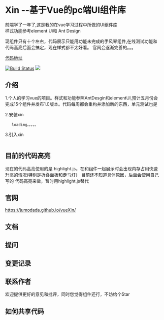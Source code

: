 # Xin   --基于Vue的pc端UI组件库


前端学了一年了,这是我的在vue学习过程中所做的UI组件库
<br/>
样式功能参考element Ui和 Ant Design


现组件只有十个左右，代码展示只能用功能未完成的手风琴组件,在线测试功能和代码高亮后面会搞定，现在样式都不太好看。
官网会逐渐完善的。。。



[代码地址](https://github.com/jumodada/vueXin)


[![Build Status](https://www.travis-ci.org/jumodada/vueXin.svg?branch=master)](https://www.travis-ci.org/jumodada/vueXin)
<img src="https://img.shields.io/github/license/jumodada/vueXin.svg" />


## 介绍
1.个人的学习vue的项目。样式和功能参照AntDesgin和elementUI,预计五月份会完成15个组件并发布1.0版本。代码每周都会重构并添加新的东西，单元测试也是

   2.安装xin
   ```
      loading。。。。。
   ```     

   3.引入xin
   ```
  
   ```
   

## 目前的代码高亮
 
  现在的代码高亮使用的是 highlight.js，在和组件一起展示时会出现内存占用快速升高的情况(特别是折叠面板和走马灯）
  目前还不知道具体原因，后面会使用自己写的 代码高亮来做，暂时用highlight.js替代


## 官网
 https://jumodada.github.io/vueXin/

## 文档

## 提问

## 变更记录

## 联系作者
欢迎提供更好的意见和批评，同时您觉得组件还行，不妨给个Star

## 如何共享代码

